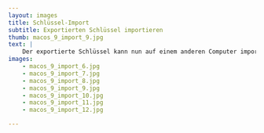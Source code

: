 ```yaml
---
layout: images
title: Schlüssel-Import
subtitle: Exportierten Schlüssel importieren
thumb: macos_9_import_9.jpg
text: | 
    Der exportierte Schlüssel kann nun auf einem anderen Computer importiert werden.  
images:
    - macos_9_import_6.jpg
    - macos_9_import_7.jpg
    - macos_9_import_8.jpg
    - macos_9_import_9.jpg
    - macos_9_import_10.jpg
    - macos_9_import_11.jpg
    - macos_9_import_12.jpg

---
```

